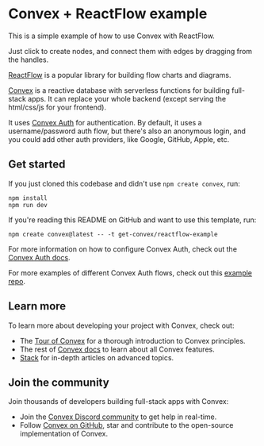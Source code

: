 # Convex + ReactFlow example

This is a simple example of how to use Convex with ReactFlow.

Just click to create nodes, and connect them with edges by dragging from the
handles.

[ReactFlow](https://reactflow.dev/) is a popular library for building flow charts and diagrams.

[Convex](https://convex.dev/) is a reactive database with serverless functions
for building full-stack apps. It can replace your whole backend (except serving
the html/css/js for your frontend).

It uses [Convex Auth](https://labs.convex.dev/auth) for authentication.
By default, it uses a username/password auth flow, but there's also an
anonymous login, and you could add other auth providers, like Google,
GitHub, Apple, etc.

## Get started

If you just cloned this codebase and didn't use `npm create convex`, run:

```
npm install
npm run dev
```

If you're reading this README on GitHub and want to use this template, run:

```
npm create convex@latest -- -t get-convex/reactflow-example
```

For more information on how to configure Convex Auth, check out the [Convex Auth docs](https://labs.convex.dev/auth/).

For more examples of different Convex Auth flows, check out this [example repo](https://www.convex.dev/templates/convex-auth).

## Learn more

To learn more about developing your project with Convex, check out:

- The [Tour of Convex](https://docs.convex.dev/get-started) for a thorough introduction to Convex principles.
- The rest of [Convex docs](https://docs.convex.dev/) to learn about all Convex features.
- [Stack](https://stack.convex.dev/) for in-depth articles on advanced topics.

## Join the community

Join thousands of developers building full-stack apps with Convex:

- Join the [Convex Discord community](https://convex.dev/community) to get help in real-time.
- Follow [Convex on GitHub](https://github.com/get-convex/), star and contribute to the open-source implementation of Convex.
